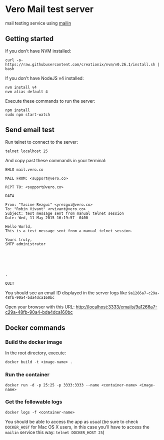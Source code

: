 # Vero Mail test server
mail testing service using [mailin](http://mailin.io)


## Getting started
If you don't have NVM installed:

```
curl -o- https://raw.githubusercontent.com/creationix/nvm/v0.26.1/install.sh | bash
```

If you don't have NodeJS v4 installed:

```
nvm install v4
nvm alias default 4
```

Execute these commands to run the server:

```
npm install
sudo npm start-watch
```

## Send email test

Run telnet to connect to the server:

```
telnet localhost 25
```

And copy past these commands in your terminal:

```
EHLO mail.vero.co

MAIL FROM: <support@vero.co>

RCPT TO: <support@vero.co>

DATA

From: "Yacine Rezgui" <yrezgui@vero.co>
To: "Robin Vivant" <rvivant@vero.co>
Subject: test message sent from manual telnet session
Date: Wed, 11 May 2015 16:19:57 -0400

Hello World,
This is a test message sent from a manual telnet session.

Yours truly,
SMTP administrator






.

QUIT

```

You should see an email ID displayed in the server logs like `9a1266a7-c29a-48fb-90a4-bda4dca160bc`

Open your browser with this URL: [http://localhost:3333/emails/9a1266a7-c29a-48fb-90a4-bda4dca160bc](http://localhost:3333/emails/9a1266a7-c29a-48fb-90a4-bda4dca160bc)

## Docker commands

### Build the docker image

In the root directory, execute: 

```
docker build -t <image-name> .
```

### Run the container

```
docker run -d -p 25:25 -p 3333:3333 --name <container-name> <image-name>
```

### Get the followable logs

```
docker logs -f <container-name>
```

You should be able to access the app as usual (be sure to check `DOCKER_HOST` for Mac OS X users, in this case you'll have to access the `mailin` service this way: `telnet DOCKER_HOST 25`)
